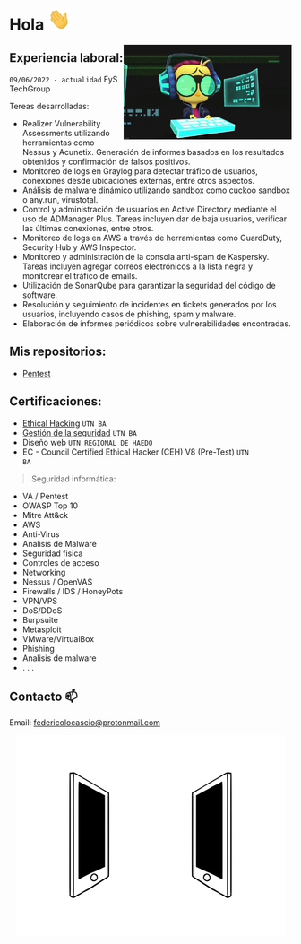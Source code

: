 # Hola <img src="https://github.com/legacysec/legacysec/blob/main/giphy.gif" width="40" height="40">

<img align='right' src="https://github.com/legacysec/legacysec/blob/main/giphy2.gif?raw=true" width="300" />

## Experiencia laboral:

<code>09/06/2022 - actualidad</code> FyS TechGroup 

Tereas desarrolladas:

- Realizer Vulnerability Assessments utilizando herramientas como Nessus y Acunetix.
Generación de informes basados en los resultados obtenidos y confirmación de falsos positivos.
- Monitoreo de logs en Graylog para detectar tráfico de usuarios, conexiones desde ubicaciones externas, 
entre otros aspectos.
- Análisis de malware dinámico utilizando sandbox como cuckoo sandbox o any.run, virustotal.
- Control y administración de usuarios en Active Directory mediante el uso de ADManager Plus.
Tareas incluyen dar de baja usuarios, verificar las últimas conexiones, entre otros.
- Monitoreo de logs en AWS a través de herramientas como GuardDuty, Security Hub y AWS Inspector.
- Monitoreo y administración de la consola anti-spam de Kaspersky.
Tareas incluyen agregar correos electrónicos a la lista negra y monitorear el tráfico de emails.
- Utilización de SonarQube para garantizar la seguridad del código de software.
- Resolución y seguimiento de incidentes en tickets generados por los usuarios,
incluyendo casos de phishing, spam y malware.
- Elaboración de informes periódicos sobre vulnerabilidades encontradas.

## Mis repositorios:
- [Pentest](https://github.com/legacysec/eh_pentest)

## Certificaciones:
- [Ethical Hacking](https://sceu.frba.utn.edu.ar/wp-content/uploads/2020/07/ethical.pdf) 
<code>UTN BA</code>
- [Gestión de la seguridad](https://sceu.frba.utn.edu.ar/wp-content/uploads/2020/07/seginfo.pdf) 
<code>UTN BA</code>
- Diseño web
<code>UTN REGIONAL DE HAEDO</code>
- EC - Council Certified
Ethical Hacker (CEH) V8
(Pre-Test)
<code>UTN BA</code>

>Seguridad informática:
- VA / Pentest
- OWASP Top 10
- Mitre Att&ck
- AWS
- Anti-Virus
- Analisis de Malware
- Seguridad fisica
- Controles de acceso
- Networking
- Nessus / OpenVAS
- Firewalls / IDS / HoneyPots
- VPN/VPS
- DoS/DDoS
- Burpsuite
- Metasploit
- VMware/VirtualBox
- Phishing
- Analisis de malware
- . . .

## Contacto 📫
Email: federicolocascio@protonmail.com

<p align="center">
        <img src="https://github.com/legacysec/legacysec/blob/main/connected.gif?raw=true" alt="Github Stats" />
</p>
